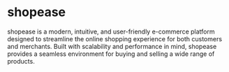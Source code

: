# shopease

shopease is a modern, intuitive, and user-friendly e-commerce platform designed to streamline the online shopping experience for both customers and merchants.
Built with scalability and performance in mind, shopease provides a seamless environment for buying and selling a wide range of products.
